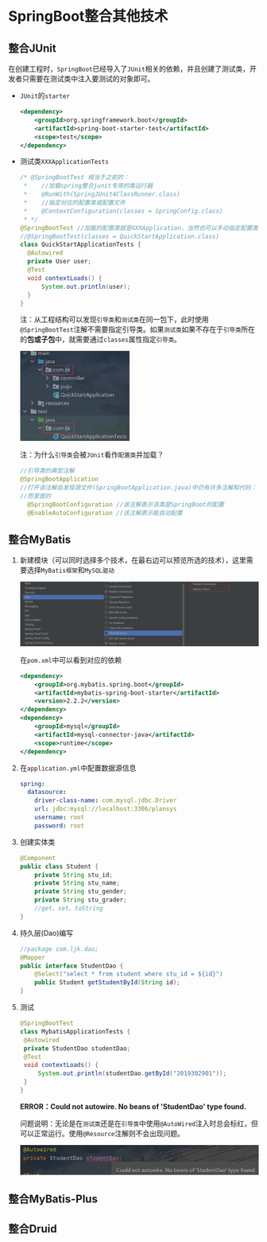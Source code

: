 # SpringBoot整合其他技术

## 整合JUnit

在创建工程时，`SpringBoot`已经导入了`JUnit`相关的依赖，并且创建了测试类，开发者只需要在测试类中注入要测试的对象即可。

- `JUnit`的`starter`

  ```xml
  <dependency>
      <groupId>org.springframework.boot</groupId>
      <artifactId>spring-boot-starter-test</artifactId>
      <scope>test</scope>
  </dependency>
  ```

- 测试类`XXXApplicationTests`

  ```java
  /* @SpringBootTest 相当于之前的：
   *    //加载spring整合junit专用的类运行器
   *    @RunWith(SpringJUnit4ClassRunner.class)
   *    //指定对应的配置类或配置文件
   *    @ContextConfiguration(classes = SpringConfig.class)
   * */
  @SpringBootTest //加载的配置类就是XXXApplication，当然也可以手动指定配置类：
  //@SpringBootTest(classes = QuickStartApplication.class)
  class QuickStartApplicationTests {
  	@Autowired
  	private User user;
  	@Test
  	void contextLoads() {
  		System.out.println(user);
  	}
  }
  ```

  注：从工程结构可以发现`引导类`和`测试类`在同一包下，此时使用`@SpringBootTest`注解不需要指定引导类。如果`测试类`如果不存在于`引导类`所在的**包或子包**中，就需要通过`classes`属性指定`引导类`。

  <img src="SpringBoot整合其他技术.assets/image-20220223112452762.png" alt="image-20220223112452762" style="zoom: 67%;" />

  注：为什么`引导类`会被`JUnit`看作`配置类`并加载？

  ```java
  //引导类的典型注解 
  @SpringBootApplication
  //打开该注解会发现源文件(SpringBootApplication.java)中仍有许多注解和代码：
  //而里面的
  	@SpringBootConfiguration //该注解表示该类是SpringBoot的配置
  	@EnableAutoConfiguration //该注解表示能自动配置
  ```

## 整合MyBatis

1. 新建模块（可以同时选择多个技术，在最右边可以预览所选的技术），这里需要选择`MyBatis框架`和`MySQL驱动`

   ![image-20220223114527772](SpringBoot整合其他技术.assets/image-20220223114527772.png)

   在`pom.xml`中可以看到对应的依赖

   ```xml
   <dependency>
       <groupId>org.mybatis.spring.boot</groupId>
       <artifactId>mybatis-spring-boot-starter</artifactId>
       <version>2.2.2</version>
   </dependency>
   <dependency>
       <groupId>mysql</groupId>
       <artifactId>mysql-connector-java</artifactId>
       <scope>runtime</scope>
   </dependency>
   ```

2. 在`application.yml`中配置数据源信息

   ```yaml
   spring:
     datasource:
       driver-class-name: com.mysql.jdbc.Driver
       url: jdbc:mysql://localhost:3306/plansys
       username: root
       password: root
   ```

3. 创建实体类

   ```java
   @Component
   public class Student {
       private String stu_id;
       private String stu_name;
       private String stu_gender;
       private String stu_grader;
       //get、set、toString
   }
   ```

4. 持久层(Dao)编写

   ```java
   //package com.ljk.dao;
   @Mapper
   public interface StudentDao {
       @Select("select * from student where stu_id = ${id}")
       public Student getStudentById(String id);
   }
   ```

5. 测试

   ```java
   @SpringBootTest
   class MybatisApplicationTests {
   	@Autowired
   	private StudentDao studentDao;
   	@Test
   	void contextLoads() {
   		System.out.println(studentDao.getById("2019302901"));
   	}
   }
   ```

   **ERROR：Could not autowire. No beans of 'StudentDao' type found.**

   问题说明：无论是在`测试类`还是在`引导类`中使用`@AutoWired`注入时总会标红，但可以正常运行。使用`@Resource`注解则不会出现问题。

   ![image-20220223154726223](SpringBoot整合其他技术.assets/image-20220223154726223.png)

   

## 整合MyBatis-Plus



## 整合Druid

